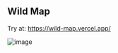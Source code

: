 ## Wild Map
Try at: https://wild-map.vercel.app/

![image](https://github.com/user-attachments/assets/5a66b823-0f31-46e9-b0db-256fe169528f)

